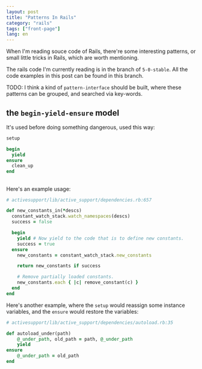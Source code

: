 ```yaml
---
layout: post
title: "Patterns In Rails"
category: "rails"
tags: ["front-page"]
lang: en
---
```


When I'm reading souce code of Rails, there're some interesting patterns, or
small little tricks in Rails, which are worth mentioning.

The rails code I'm currently reading is in the branch of `5-0-stable`. All the
code examples in this post can be found in this branch.

TODO: I think a kind of `pattern-interface` should be built, where these 
patterns can be grouped, and searched via key-words.

## the `begin-yield-ensure` model

It's used before doing something dangerous, used this way:

```ruby
setup

begin
  yield
ensure
  clean_up
end
```
## 

Here's an example usage:

```ruby
# activesupport/lib/active_support/dependencies.rb:657

def new_constants_in(*descs)
  constant_watch_stack.watch_namespaces(descs)
  success = false

  begin
    yield # Now yield to the code that is to define new constants.
    success = true
  ensure
    new_constants = constant_watch_stack.new_constants

    return new_constants if success

    # Remove partially loaded constants.
    new_constants.each { |c| remove_constant(c) }
  end
end
```

Here's another example, where the `setup` would reassign some instance variables,
and the `ensure` would restore the variables:

```ruby
# activesupport/lib/active_support/dependencies/autoload.rb:35

def autoload_under(path)
	@_under_path, old_path = path, @_under_path
	yield
ensure
	@_under_path = old_path
end
```
